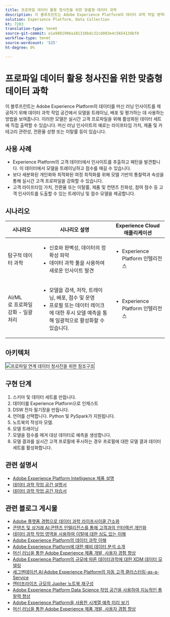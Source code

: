 ```yaml
---
title: 프로파일 데이터 활용 청사진을 위한 맞춤형 데이터 과학
description: 이 블루프린트는 Adobe Experience Platform의 데이터 과학 작업 영역에서 Experience Platform 내의 데이터를 사용하여 모델을 트레이닝, 배포 및 점수로 지정하여 데이터를 통해 머신 러닝 인사이트를 제공하는 방법을 보여줍니다.
solution: Experience Platform, Data Collection
kt: 7203
translation-type: tm+mt
source-git-commit: e1a9881996a181310bdc32cb083e4c5654139bf0
workflow-type: tm+mt
source-wordcount: '525'
ht-degree: 0%

---
```



# 프로파일 데이터 활용 청사진을 위한 맞춤형 데이터 과학

이 블루프린트는 Adobe Experience Platform의 데이터를 머신 러닝 인사이트를 제공하기 위해 데이터 과학 작업 공간에서 모델을 트레이닝, 배포 및 평가하는 데 사용하는 방법을 보여줍니다. 이러한 모델은 실시간 고객 프로파일을 위해 활성화된 데이터 세트에 직접 출력할 수 있습니다. 머신 러닝 인사이트의 예로는 라이프타임 가치, 제품 및 카테고리 관련성, 전환율 성향 또는 이탈률 등이 있습니다.

## 사용 사례

* Experience Platform의 고객 데이터에서 인사이트를 추출하고 패턴을 발견합니다. 이 데이터에서 모델을 트레이닝하고 점수를 매길 수 있습니다.
* 보다 세분화된 개인화와 최적화된 여정 최적화를 위해 모델 기반의 통찰력과 속성을 통해 실시간 고객 프로파일을 강화할 수 있습니다.
* 고객 라이프타임 가치, 전환율 또는 이탈률, 제품 및 컨텐츠 친화성, 참여 점수 등 고객 인사이트를 도출할 수 있는 트레이닝 및 점수 모델을 제공합니다.

## 시나리오

| 시나리오 | 시나리오 설명 | Experience Cloud 애플리케이션 |
|---|---|---|
| 탐구적 데이터 과학 | <ul><li>신호와 완벽성, 데이터의 정확성 파악</li><li>데이터 과학 툴을 사용하여 새로운 인사이트 발견</li></ul> | <ul><li>Experience Platform 인텔리전스</li></ul> |
| AI/ML<br>로 프로파일 강화 - 일괄 처리 | <ul><li>모델을 검색, 저작, 트레이닝, 배포, 점수 및 운영</li><li>프로필 또는 데이터 레이크에 대한 푸시 모델 예측을 통해 일괄적으로 활성화할 수 있습니다.</li></ul> | <ul><li>Experience Platform 인텔리전스</li></ul> |

## 아키텍처

<img src="assets/datascience.svg" alt="프로파일 연계 데이터 청사진을 위한 참조구조" style="border:1px solid #4a4a4a" />

## 구현 단계

1. 스키마 및 데이터 세트를 만듭니다.
1. 데이터를 Experience Platform으로 인제스트
1. DSW 전자 필기장을 만듭니다.
1. 언어를 선택합니다. Python 및 PySpark가 지원됩니다.
1. 노트북의 작성자 모델.
1. 모델 트레이닝
1. 모델을 점수를 매겨 대상 데이터로 예측을 생성합니다.
1. 모델 결과를 실시간 고객 프로필에 푸시하는 경우 프로필에 대한 모델 결과 데이터 세트를 활성화합니다.

## 관련 설명서

* [Adobe Experience Platform Intelligence 제품 설명](https://helpx.adobe.com/legal/product-descriptions/adobe-experience-platform-intelligence---product-description.html)
* [데이터 과학 작업 공간 설명서](https://experienceleague.adobe.com/docs/experience-platform/data-science-workspace/home.html?lang=en)
* [데이터 과학 작업 공간 자습서](https://experienceleague.adobe.com/docs/platform-learn/tutorials/data-science-workspace/understanding-data-science-workspace.html)

## 관련 블로그 게시물

* [Adobe 플랫폼 경험으로 데이터 과학 라이프사이클 간소화](https://medium.com/adobetech/simplifying-the-data-science-lifecycle-with-adobe-platform-experience-8ea4f056d82f)
* [콘텐츠 및 상거래 AI:콘텐츠 인텔리전스를 통해 고객과의 인터랙션 개인화](https://medium.com/adobetech/content-and-commerce-ai-personalizing-your-interactions-with-customers-through-content-intelligence-dc182601deab)
* [데이터 과학 작업 영역을 사용하여 이탈에 대한 심도 있는 이해](https://medium.com/adobetech/gaining-a-deeper-understanding-of-churn-using-data-science-workspace-18a2190e0cf3)
* [Adobe Experience Platform의 데이터 과학 이해](https://medium.com/adobetech/understanding-data-science-in-adobe-experience-platform-5bce5a17b42)
* [Adobe Experience Platform에 대한 예비 데이터 분석 소개](https://medium.com/adobetech/an-introductory-look-at-exploratory-data-analysis-on-adobe-experience-platform-1bfce7501d9a)
* [머신 러닝을 통한 Adobe Experience 제품 개발, 사용자 경험 향상](https://medium.com/adobetech/cutting-across-adobe-experience-products-with-machine-learning-to-elevated-user-experience-7c85000510d1)
* [Adobe Experience Platform의 규모에 따른 데이터과학에 대한 XDM 데이터 모델링](https://medium.com/adobetech/modeling-xdm-data-for-data-science-at-scale-on-adobe-experience-platform-222bb2a6dbf7)
* [세그멘테이션.AI:Adobe Experience Platform의 자동 고객 클러스터링-as-a-Service](https://medium.com/adobetech/segmentation-ai-automated-audience-clustering-as-a-service-in-adobe-experience-platform-261f4099462c)
* [엔터프라이즈 규모의 Jupiter 노트북 재구성](https://medium.com/adobetech/reimagining-jupyter-notebooks-for-enterprise-scale-8bc6340d504a)
* [Adobe Experience Platform Data Science 작업 공간을 사용하여 지능적인 통찰력 향상](https://medium.com/adobetech/accelerate-intelligent-insights-with-adobe-experience-platform-data-science-workspace-89538bacbbea)
* [Adobe Experience Platform을 사용한 시계열 예측 미리 보기](https://medium.com/adobetech/preview-of-time-series-forecasting-with-adobe-experience-platform-38a2fc778e89)
* [머신 러닝을 통한 Adobe Experience 제품 개발, 사용자 경험 향상](https://medium.com/adobetech/cutting-across-adobe-experience-products-with-machine-learning-to-elevated-user-experience-7c85000510d1)


